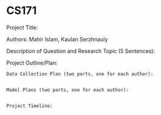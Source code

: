 # CS171
Project Title: 


Authors:
Mahir Islam, Kaulan Serzhnauly

Description of Question and Research Topic (5 Sentences):


Project Outline/Plan:


	Data Collection Plan (two parts, one for each author):

	
	Model Plans (two parts, one for each author):

	
	Project Timeline:
	
